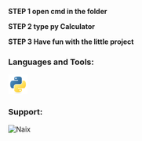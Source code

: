  **STEP 1 open cmd in the folder**

 **STEP 2 type py Calculator**

 **STEP 3 Have fun with the little project**


<h3 align="left">Languages and Tools:</h3>
<p align="left"> <a href="https://www.python.org" target="_blank" rel="noreferrer"> <img src="https://raw.githubusercontent.com/devicons/devicon/master/icons/python/python-original.svg" alt="python" width="40" height="40"/> </a> </p>

<h3 align="left">Support:</h3>
<p><a href="https://www.buymeacoffee.com/Naix"> <img align="left" src="https://cdn.buymeacoffee.com/buttons/v2/default-yellow.png" height="50" width="210" alt="Naix" /></a></p><br><br>
